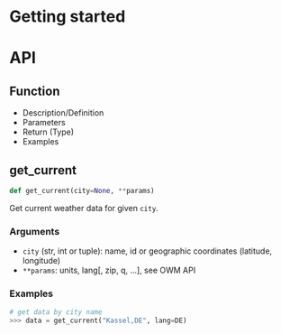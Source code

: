# Getting started
# API
## Function
* Description/Definition
* Parameters
* Return (Type)
* Examples

## get_current
~~~Python
def get_current(city=None, **params)
~~~
Get current weather data for given ``city``.
### Arguments
* ``city`` (str, int or tuple): name, id or geographic coordinates (latitude, longitude)
* ``**params``: units, lang[, zip, q, ...], see OWM API

### Examples
~~~Python
# get data by city name
>>> data = get_current("Kassel,DE", lang=DE)
~~~
